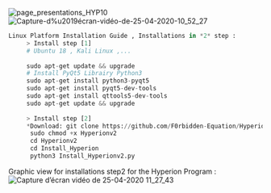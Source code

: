 ![page_presentations_HYP10](https://user-images.githubusercontent.com/59021489/80275441-80822d80-86e1-11ea-9945-565043f937f8.jpg)
![Capture-d%u2019écran-vidéo-de-25-04-2020-10_52_27](https://user-images.githubusercontent.com/59021489/80275681-28e4c180-86e3-11ea-8db8-41126997be6f.gif)
```python
Linux Platform Installation Guide , Installations in *2* step :
     > Install step [1]
     # Ubuntu 18 , Kali Linux ,...
     
     sudo apt-get update && upgrade
     # Install PyQt5 Librairy Python3
     sudo apt-get install python3-pyqt5  
     sudo apt-get install pyqt5-dev-tools
     sudo apt-get install qttools5-dev-tools
     sudo apt-get update && upgrade
     
     > Install step [2]
     *Download: git clone https://github.com/F0rbidden-Equation/Hyperion.git
      sudo chmod +x Hyperionv2
      cd Hyperionv2
      cd Install_Hyperion
      python3 Install_Hyperionv2.py
```
Graphic view for installations step2 for the Hyperion Program : 
![Capture d’écran vidéo de 25-04-2020 11_27_43](https://user-images.githubusercontent.com/59021489/80276304-25a00480-86e8-11ea-8104-1df4af478221.gif)
